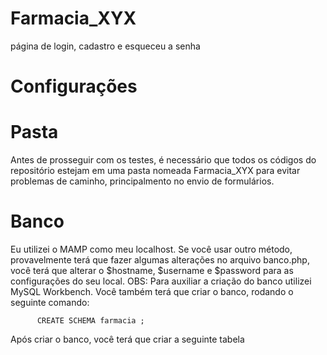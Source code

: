 # Farmacia_XYX
página de login, cadastro e esqueceu a senha

# Configurações

# Pasta
Antes de prosseguir com os testes, é necessário que todos os códigos do repositório estejam em uma pasta nomeada Farmacia_XYX para evitar problemas de caminho,
principalmento no envio de formulários.
    
# Banco
Eu utilizei o MAMP como meu localhost. Se você usar outro método, provavelmente terá que fazer algumas alterações no arquivo banco.php, você terá que alterar o
$hostname, $username e $password para as configurações do seu local.
OBS: Para auxiliar a criação do banco utilizei MySQL Workbench.
Você também terá que criar o banco, rodando o seguinte comando: 
    
       
          CREATE SCHEMA farmacia ;
       
    
    
Após criar o banco, você terá que criar a seguinte tabela 
    
    
      
    
